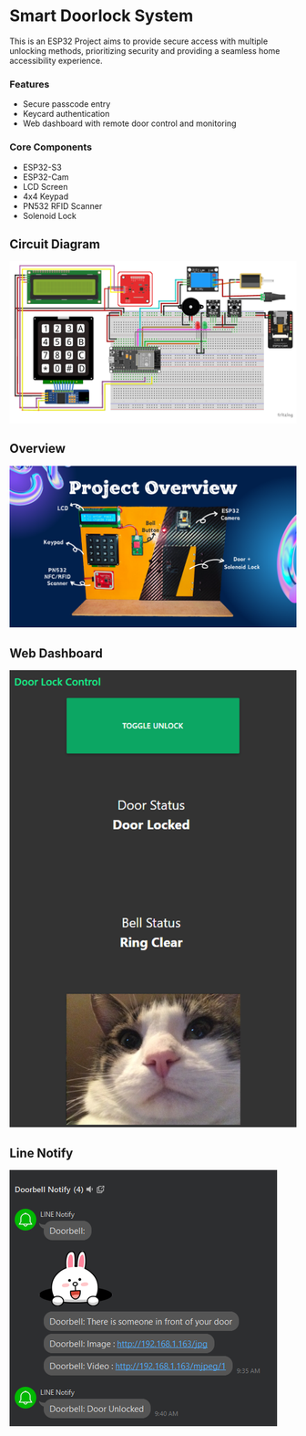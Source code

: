 # Smart Doorlock System

This is an ESP32 Project aims to provide secure access with multiple unlocking methods, prioritizing security and providing a seamless home accessibility experience.

### Features
+ Secure passcode entry
+ Keycard authentication
+ Web dashboard with remote door control and monitoring

### Core Components
+ ESP32-S3
+ ESP32-Cam
+ LCD Screen
+ 4x4 Keypad
+ PN532 RFID Scanner
+ Solenoid Lock

## Circuit Diagram
![image](https://github.com/Pooonmy/ESP32-Smart-Doorlock/blob/47efe478e31c76b5d995aca743b6cf136695950f/src/circuit-diagram.png)
## Overview
![image](https://github.com/Pooonmy/ESP32-Smart-Doorlock/blob/47efe478e31c76b5d995aca743b6cf136695950f/src/overview.png)
## Web Dashboard
![image](https://github.com/Pooonmy/ESP32-Smart-Doorlock/blob/47efe478e31c76b5d995aca743b6cf136695950f/src/web.png)
## Line Notify
![image](https://github.com/Pooonmy/ESP32-Smart-Doorlock/blob/47efe478e31c76b5d995aca743b6cf136695950f/src/line.png)
